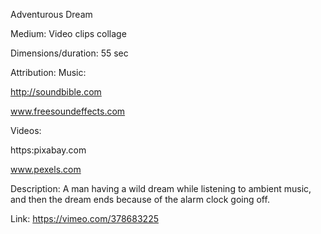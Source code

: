 Adventurous Dream

Medium: Video clips collage

Dimensions/duration: 55 sec

Attribution:
Music:

http://soundbible.com

www.freesoundeffects.com

Videos:

https:pixabay.com

www.pexels.com

Description:
A man having a wild dream while listening to ambient music, and then the dream ends because of the 
alarm clock going off. 

Link:
https://vimeo.com/378683225


